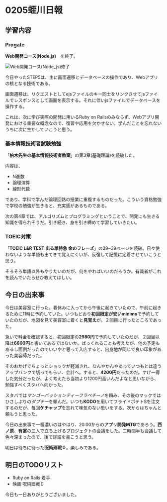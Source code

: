 # 0205蛭川日報

## 学習内容

### Progate

**Web開発コース(Node.js)**　を終了。

![Web開発コース(Node_js)修了](https://user-images.githubusercontent.com/99026117/152647115-b16500ad-007a-4deb-be3f-59c5c8596004.jpg)

今日やったSTEP5は、主に画面遷移とデータベースの操作であり、Webアプリの核となる技術である。

画面遷移は、リクエストとしてejsファイルのキー同士をリンクさせてjsファイルでレスポンスとして画面を表示する。それに伴いjsファイルでデータベースを操作する。

これは、次に学び実際の開発に用いるRuby on Railsのみならず、Webアプリ開発における重要な概念なので、復習や応用を欠かせない。学んだことを忘れないうちに次に生かしていこうと思う。

### 基本情報技術者試験勉強

「**柏木先生の基本情報技術者教室**」の第3章(基礎理論)を読破した。

内容は、

- N進数
- 論理演算
- 線形代数


であり、学科で学んだ論理回路の授業に重複するものだった。こういう資格勉強で学校の勉強が生きると、充実感があるものである。

次の第4章では、アルゴリズムとプログラミングということで、開発にも生きる知識を得られそうだ。引き続き、身を引き締めて学習していきたい。

### TOEIC対策

「**TOEIC L&R TEST 出る単特急 金のフレーズ**」の29~39ページを読破。日々使わないような単語も出てきて覚えにくいが、反復して記憶に定着させていこうと思う。

そろそろ単語以外もやりたいのだが、何をやればいいのだろうか。有識者がこれを読んでいたらぜひ教えてほしい。

## 今日の出来事

今日は美容室に行った。春休みに入ってから午後に起きていたので、午前に起きるために11時に予約していた。いつもどおり**初回限定が安いminimo**で予約していたのだが、地図を見て美容室に着くと**見覚え**が。２回目に行ったところであった。

急いで料金を確認すると、初回限定の**2980円**で予約していたのだが、２回目以降は**6600円**と書いてあるではないか。ばっくれることも考えたが、他の予定もあるし面倒だったのでいいやと思って入店すると、出身地が同じで良い印象があった美容師だった。

そのおかげでちょっとショックが軽減され、なんやかんやあっていつもとは違うアップバンクで切ってもらい、会計へ。すると、**4200円**だったのだ。すげー得した気分だったが、よく考えたら当初より1200円高いんだよなと思いながら、勉強すべくスタバへ向かった。

スタバでは*マンゴーパッションティーフラペチーノ*を頼み、その後のマックではひさしぶりの*ダブチー*を頼んだ。いつも**KODO**を用いてフライドポテトSを注文するのだが、毎回**ケチャップ**を忘れて味気のない思いをする。次からはちゃんと頼もうと思った。

今日の出来事で一番濃いのはやはり、20:00からの**アプリ開発MTG**であろう。**西ノ原**、**有富**の三人で立ち上げるプロジェクトの会議をした。二時間半も会議して色々深まったので、後で詳細を書こうと思う。

明日は待ちに待った**呪術廻戦０**。楽しみである。


## 明日のTODOリスト

- Ruby on Rails 着手
- 映画 呪術廻戦０

今日も一日ありがとうございました。
